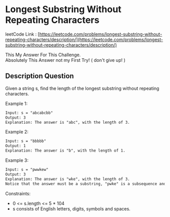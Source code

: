 # Longest Substring Without Repeating Characters

leetCode Link : [https://leetcode.com/problems/longest-substring-without-repeating-characters/description/](https://leetcode.com/problems/longest-substring-without-repeating-characters/description/)

This My Answer For This Challenge.  
Absolutely This Answer not my First Try! ( don't give up! )

## Description Question

Given a string s, find the length of the longest
substring without repeating characters.

Example 1:

```txt
Input: s = "abcabcbb"
Output: 3
Explanation: The answer is "abc", with the length of 3.
```

Example 2:

```txt
Input: s = "bbbbb"
Output: 1
Explanation: The answer is "b", with the length of 1.
```

Example 3:

```txt
Input: s = "pwwkew"
Output: 3
Explanation: The answer is "wke", with the length of 3.
Notice that the answer must be a substring, "pwke" is a subsequence and not a substring.
```

Constraints:

- 0 <= s.length <= 5 * 104
- s consists of English letters, digits, symbols and spaces.

